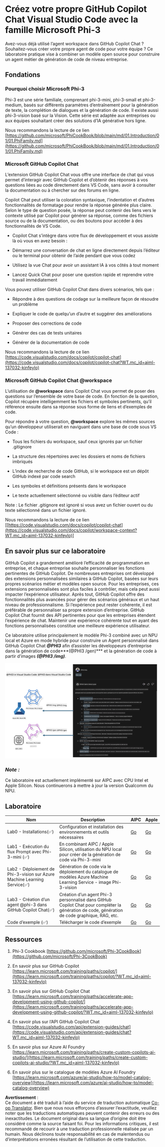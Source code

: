 <!--
CO_OP_TRANSLATOR_METADATA:
{
  "original_hash": "00b7a699de8ac405fa821f4c0f7fc0ab",
  "translation_date": "2025-05-07T13:47:24+00:00",
  "source_file": "md/02.Application/02.Code/Phi3/VSCodeExt/README.md",
  "language_code": "fr"
}
-->
# **Créez votre propre GitHub Copilot Chat Visual Studio Code avec la famille Microsoft Phi-3**

Avez-vous déjà utilisé l’agent workspace dans GitHub Copilot Chat ? Souhaitez-vous créer votre propre agent de code pour votre équipe ? Ce laboratoire pratique vise à combiner un modèle open source pour construire un agent métier de génération de code de niveau entreprise.

## **Fondations**

### **Pourquoi choisir Microsoft Phi-3**

Phi-3 est une série familiale, comprenant phi-3-mini, phi-3-small et phi-3-medium, basés sur différents paramètres d’entraînement pour la génération de texte, la complétion de dialogues et la génération de code. Il existe aussi phi-3-vision basé sur la Vision. Cette série est adaptée aux entreprises ou aux équipes souhaitant créer des solutions d’IA générative hors ligne.

Nous recommandons la lecture de ce lien [https://github.com/microsoft/PhiCookBook/blob/main/md/01.Introduction/01/01.PhiFamily.md](https://github.com/microsoft/PhiCookBook/blob/main/md/01.Introduction/01/01.PhiFamily.md)

### **Microsoft GitHub Copilot Chat**

L’extension GitHub Copilot Chat vous offre une interface de chat qui vous permet d’interagir avec GitHub Copilot et d’obtenir des réponses à vos questions liées au code directement dans VS Code, sans avoir à consulter la documentation ou à chercher sur des forums en ligne.

Copilot Chat peut utiliser la coloration syntaxique, l’indentation et d’autres fonctionnalités de formatage pour rendre la réponse générée plus claire. Selon le type de question posée, la réponse peut contenir des liens vers le contexte utilisé par Copilot pour générer sa réponse, comme des fichiers source ou de la documentation, ou des boutons pour accéder à des fonctionnalités de VS Code.

- Copilot Chat s’intègre dans votre flux de développement et vous assiste là où vous en avez besoin :

- Démarrez une conversation de chat en ligne directement depuis l’éditeur ou le terminal pour obtenir de l’aide pendant que vous codez

- Utilisez la vue Chat pour avoir un assistant IA à vos côtés à tout moment

- Lancez Quick Chat pour poser une question rapide et reprendre votre travail immédiatement

Vous pouvez utiliser GitHub Copilot Chat dans divers scénarios, tels que :

- Répondre à des questions de codage sur la meilleure façon de résoudre un problème

- Expliquer le code de quelqu’un d’autre et suggérer des améliorations

- Proposer des corrections de code

- Générer des cas de tests unitaires

- Générer de la documentation de code

Nous recommandons la lecture de ce lien [https://code.visualstudio.com/docs/copilot/copilot-chat](https://code.visualstudio.com/docs/copilot/copilot-chat?WT.mc_id=aiml-137032-kinfeylo)

### **Microsoft GitHub Copilot Chat @workspace**

L’utilisation de **@workspace** dans Copilot Chat vous permet de poser des questions sur l’ensemble de votre base de code. En fonction de la question, Copilot récupère intelligemment les fichiers et symboles pertinents, qu’il référence ensuite dans sa réponse sous forme de liens et d’exemples de code.

Pour répondre à votre question, **@workspace** explore les mêmes sources qu’un développeur utiliserait en naviguant dans une base de code sous VS Code :

- Tous les fichiers du workspace, sauf ceux ignorés par un fichier .gitignore

- La structure des répertoires avec les dossiers et noms de fichiers imbriqués

- L’index de recherche de code GitHub, si le workspace est un dépôt GitHub indexé par code search

- Les symboles et définitions présents dans le workspace

- Le texte actuellement sélectionné ou visible dans l’éditeur actif

Note : Le fichier .gitignore est ignoré si vous avez un fichier ouvert ou du texte sélectionné dans un fichier ignoré.

Nous recommandons la lecture de ce lien [[https://code.visualstudio.com/docs/copilot/copilot-chat](https://code.visualstudio.com/docs/copilot/workspace-context?WT.mc_id=aiml-137032-kinfeylo)]

## **En savoir plus sur ce laboratoire**

GitHub Copilot a grandement amélioré l’efficacité de programmation en entreprise, et chaque entreprise souhaite personnaliser les fonctions pertinentes de GitHub Copilot. De nombreuses entreprises ont développé des extensions personnalisées similaires à GitHub Copilot, basées sur leurs propres scénarios métier et modèles open source. Pour les entreprises, ces extensions personnalisées sont plus faciles à contrôler, mais cela peut aussi impacter l’expérience utilisateur. Après tout, GitHub Copilot offre des fonctionnalités plus avancées pour gérer des scénarios généraux et un haut niveau de professionnalisme. Si l’expérience peut rester cohérente, il est préférable de personnaliser sa propre extension d’entreprise. GitHub Copilot Chat fournit des API pertinentes pour que les entreprises étendent l’expérience de chat. Maintenir une expérience cohérente tout en ayant des fonctions personnalisées constitue une meilleure expérience utilisateur.

Ce laboratoire utilise principalement le modèle Phi-3 combiné avec un NPU local et Azure en mode hybride pour construire un Agent personnalisé dans GitHub Copilot Chat ***@PHI3*** afin d’assister les développeurs d’entreprise dans la génération de code***(@PHI3 /gen)*** et la génération de code à partir d’images ***(@PHI3 /img)***.

![PHI3](../../../../../../../translated_images/cover.1017ebc9a7c46d095fe0b942687287803c03933d2d1d439d14e10fa1442a864d.fr.png)

### ***Note :***

Ce laboratoire est actuellement implémenté sur AIPC avec CPU Intel et Apple Silicon. Nous continuerons à mettre à jour la version Qualcomm du NPU.

## **Laboratoire**

| Nom | Description | AIPC | Apple |
| ------------ | ----------- | -------- |-------- |
| Lab0 - Installations(✅) | Configuration et installation des environnements et outils nécessaires | [Go](./HOL/AIPC/01.Installations.md) |[Go](./HOL/Apple/01.Installations.md) |
| Lab1 - Exécution du flux Prompt avec Phi-3-mini (✅) | En combinant AIPC / Apple Silicon, utilisation du NPU local pour créer de la génération de code via Phi-3-mini | [Go](./HOL/AIPC/02.PromptflowWithNPU.md) |  [Go](./HOL/Apple/02.PromptflowWithMLX.md) |
| Lab2 - Déploiement de Phi-3-vision sur Azure Machine Learning Service(✅) | Génération de code via le déploiement du catalogue de modèles Azure Machine Learning Service - image Phi-3-vision | [Go](./HOL/AIPC/03.DeployPhi3VisionOnAzure.md) |[Go](./HOL/Apple/03.DeployPhi3VisionOnAzure.md) |
| Lab3 - Création d’un agent @phi-3 dans GitHub Copilot Chat(✅)  | Création d’un agent Phi-3 personnalisé dans GitHub Copilot Chat pour compléter la génération de code, génération de code graphique, RAG, etc. | [Go](./HOL/AIPC/04.CreatePhi3AgentInVSCode.md) | [Go](./HOL/Apple/04.CreatePhi3AgentInVSCode.md) |
| Code d’exemple (✅)  | Télécharger le code d’exemple | [Go](../../../../../../../code/07.Lab/01/AIPC) | [Go](../../../../../../../code/07.Lab/01/Apple) |

## **Ressources**

1. Phi-3 Cookbook [https://github.com/microsoft/Phi-3CookBook](https://github.com/microsoft/Phi-3CookBook)

2. En savoir plus sur GitHub Copilot [https://learn.microsoft.com/training/paths/copilot/](https://learn.microsoft.com/training/paths/copilot/?WT.mc_id=aiml-137032-kinfeylo)

3. En savoir plus sur GitHub Copilot Chat [https://learn.microsoft.com/training/paths/accelerate-app-development-using-github-copilot/](https://learn.microsoft.com/training/paths/accelerate-app-development-using-github-copilot/?WT.mc_id=aiml-137032-kinfeylo)

4. En savoir plus sur l’API GitHub Copilot Chat [https://code.visualstudio.com/api/extension-guides/chat](https://code.visualstudio.com/api/extension-guides/chat?WT.mc_id=aiml-137032-kinfeylo)

5. En savoir plus sur Azure AI Foundry [https://learn.microsoft.com/training/paths/create-custom-copilots-ai-studio/](https://learn.microsoft.com/training/paths/create-custom-copilots-ai-studio/?WT.mc_id=aiml-137032-kinfeylo)

6. En savoir plus sur le catalogue de modèles Azure AI Foundry [https://learn.microsoft.com/azure/ai-studio/how-to/model-catalog-overview](https://learn.microsoft.com/azure/ai-studio/how-to/model-catalog-overview)

**Avertissement** :  
Ce document a été traduit à l’aide du service de traduction automatique [Co-op Translator](https://github.com/Azure/co-op-translator). Bien que nous nous efforçons d’assurer l’exactitude, veuillez noter que les traductions automatiques peuvent contenir des erreurs ou des inexactitudes. Le document original dans sa langue d’origine doit être considéré comme la source faisant foi. Pour les informations critiques, il est recommandé de recourir à une traduction professionnelle réalisée par un humain. Nous déclinons toute responsabilité en cas de malentendus ou d’interprétations erronées résultant de l’utilisation de cette traduction.